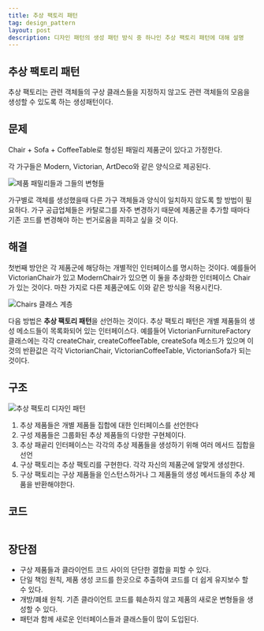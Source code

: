 ```yaml
---
title: 추상 팩토리 패턴
tag: design_pattern
layout: post
description: 디자인 패턴의 생성 패턴 방식 중 하나인 추상 팩토리 패턴에 대해 설명
---
```


## 추상 팩토리 패턴

추상 팩토리는 관련 객체들의 구상 클래스들을 지정하지 않고도 관련 객체들의 모음을 생성할 수 있도록 하는 생성패턴이다.

## 문제

Chair + Sofa + CoffeeTable로 형성된 패밀리 제품군이 있다고 가정한다.

각 가구들은 Modern, Victorian, ArtDeco와 같은 양식으로 제공된다.

![제품 패밀리들과 그들의 변형들](https://refactoring.guru/images/patterns/diagrams/abstract-factory/problem-ko.png)

가구별로 객체를 생성했을때 다른 가구 객체들과 양식이 일치하지 않도록 할 방법이 필요하다. 가구 공급업체들은 카탈로그를 자주 변경하기 때문에 제품군을 추가할 때마다 기존 코드를 변경해야 하는 번거로움을 피하고 싶을 것 이다.

## 해결

첫번째 방안은 각 제품군에 해당하는 개별적인 인터페이스를 명시하는 것이다. 예를들어 VictorianChair가 있고 ModernChair가 있으면 이 둘을 추상화한 인터페이스 Chair가 있는 것이다. 마찬 가지로 다른 제품군에도 이와 같은 방식을 적용시킨다.

![Chairs 클래스 계층](https://refactoring.guru/images/patterns/diagrams/abstract-factory/solution1.png)

다음 방법은 **추상 팩토리 패턴**을 선언하는 것이다. 추상 팩토리 패턴은 개별 제품들의 생성 메소드들이 목록화되어 있는 인터페이스다. 예를들어 VictorianFurnitureFactory 클래스에는 각각 createChair, createCoffeeTable, createSofa 메소드가 있으며 이것의 반환값은 각각 VictorianChair, VictorianCoffeeTable, VictorianSofa가 되는것이다.

## 구조

![추상 팩토리 디자인 패턴](https://refactoring.guru/images/patterns/diagrams/abstract-factory/structure.png)

1. 추상 제품들은 개별 제품들 집합에 대한 인터페이스를 선언한다
2. 구성 제품들은 그룹화된 추상 제품들의 다양한 구현체이다.
3. 추상 패곹리 인터페이스는 각각의 추상 제품들을 생성하기 위해 여러 메서드 집합을 선언
4. 구상 팩토리는 추상 팩토리를 구현한다. 각각 자신의 제품군에 알맞게 생성한다.
5. 구상 팩토리는 구상 제품들을 인스턴스하거나 그 제품들의 생성 메서드들의 추상 제품을 반환해야한다.

## 코드

```java

```

## 장단점

- 구상 제품들과 클라이언트 코드 사이의 단단한 결합을 피할 수 있다.
- 단일 책임 원칙, 제품 생성 코드를 한곳으로 추출하여 코드를 더 쉽게 유지보수 할 수 있다.
- 개방/폐쇄 원칙. 기존 클라이언트 코드를 훼손하지 않고 제품의 새로운 변형들을 생성할 수 있다.
- 패턴과 함께 새로운 인터페이스들과 클래스들이 많이 도입된다.